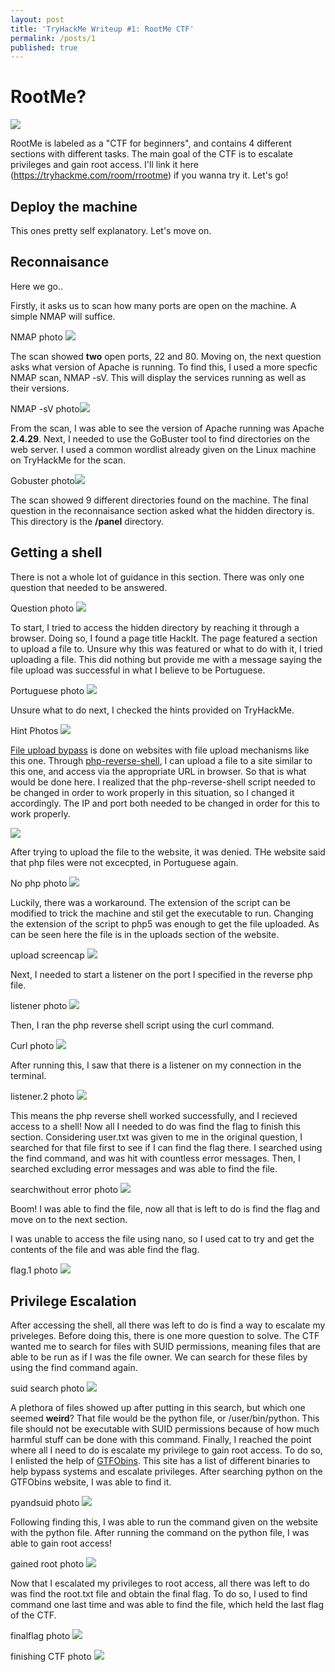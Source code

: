```yaml
---
layout: post
title: 'TryHackMe Writeup #1: RootMe CTF'
permalink: /posts/1
published: true
---
```

# RootMe?
![](https://i.imgur.com/yCPx2uI.png)

RootMe is labeled as a "CTF for beginners", and contains 4 different sections with different tasks. The main goal of the CTF is to escalate privileges and gain root access. I'll link it here (https://tryhackme.com/room/rrootme) if you wanna try it. Let's go!

## Deploy the machine

This ones pretty self explanatory. Let's move on.

## Reconnaisance

Here we go..

Firstly, it asks us to scan how many ports are open on the machine. A simple NMAP will suffice.

NMAP photo ![](https://i.imgur.com/kEcELXC.jpg)

The scan showed **two** open ports, 22 and 80. Moving on, the next question asks what version of Apache is running. To find this, I used a more specfic NMAP scan, NMAP -sV. This will display the services running as well as their versions.

NMAP -sV photo![](https://i.imgur.com/hUCURiJ.jpg)

From the scan, I was able to see the version of Apache running was Apache **2.4.29**. Next, I needed to use the GoBuster tool to find directories on the web server. I used a common wordlist already given on the Linux machine on TryHackMe for the scan.

Gobuster photo![](https://i.imgur.com/akpUv1m.jpg)

The scan showed 9 different directories found on the machine. The final question in the reconnaisance section asked what the hidden directory is. This directory is the **/panel** directory.

## Getting a shell

There is not a whole lot of guidance in this section. There was only one question that needed to be answered.

Question photo ![](https://i.imgur.com/CezyacB.jpg)

To start, I tried to access the hidden directory by reaching it through a browser. Doing so, I found a page title HackIt. The page featured a section to upload a file to. Unsure why this was featured or what to do with it, I tried uploading a file. This did nothing but provide me with a message saying the file upload was successful in what I believe to be Portuguese. 

Portuguese photo ![](https://i.imgur.com/cEVY5Yp.jpg)

Unsure what to do next, I checked the hints provided on TryHackMe.

Hint Photos ![](https://i.imgur.com/IDScB2W.jpg)

[File upload bypass](https://vulp3cula.gitbook.io/hackers-grimoire/exploitation/web-application/file-upload-bypass) is done on websites with file upload mechanisms like this one. Through [php-reverse-shell](https://pentestmonkey.net/tools/web-shells/php-reverse-shell), I can upload a file to a site similar to this one, and access via the appropriate URL in browser. So that is what would be done here. I realized that the php-reverse-shell script needed to be changed in order to work properly in this situation, so I changed it accordingly. The IP and port both needed to be changed in order for this to work properly.  

![](https://i.imgur.com/VzFwyX3.jpg)

After trying to upload the file to the website, it was denied. THe website said that php files were not excecpted, in Portuguese again.

No php photo ![](https://i.imgur.com/cpLnUub.jpg)

Luckily, there was a workaround. The extension of the script can be modified to trick the machine and stil get the executable to run. Changing the extension of the script to php5 was enough to get the file uploaded. As can be seen here the file is in the uploads section of the website.

upload screencap ![](https://i.imgur.com/O1elLbY.jpg)

Next, I needed to start a listener on the port I specified in the reverse php file.

listener photo ![](https://i.imgur.com/zfZ9dO7.jpg)

Then, I ran the php reverse shell script using the curl command.

Curl photo ![](https://i.imgur.com/uZOvr4X.jpg)

After running this, I saw that there is a listener on my connection in the terminal.

listener.2 photo ![](https://i.imgur.com/2hksnYx.jpg)

This means the php reverse shell worked successfully, and I recieved access to a shell! Now all I needed to do was find the flag to finish this section. Considering user.txt was given to me in the original question, I searched for that file first to see if I can find the flag there. I searched using the find command, and was hit with countless error messages. Then, I searched excluding error messages and was able to find the file.

searchwithout error photo ![](https://i.imgur.com/VmZSaHB.jpg)

Boom! I was able to find the file, now all that is left to do is find the flag and move on to the next section. 

I was unable to access the file using nano, so I used cat to try and get the contents of the file and was able find the flag. 

flag.1 photo ![](https://i.imgur.com/4YkwnML.jpg)

## Privilege Escalation

After accessing the shell, all there was left to do is find a way to escalate my priveleges. Before doing this, there is one more question to solve. The CTF wanted me to search for files with SUID permissions, meaning files that are able to be run as if I was the file owner.  We can search for these files by using the find command again.

suid search photo ![](https://i.imgur.com/ldjddPv.jpg)

A plethora of files showed up after putting in this search, but which one seemed **weird**? That file would be the python file, or /user/bin/python. This file should not be executable with SUID permissions because of how much harmful stuff can be done with this command. 
Finally, I reached the point where all I need to do is escalate my privilege to gain root access. To do so, I enlisted the help of [GTFObins](https://gtfobins.github.io/). This site has a list of different binaries to help bypass systems and escalate privileges. After searching python on the GTFObins website, I was able to find it.

pyandsuid photo ![](https://i.imgur.com/y1UoyzL.jpg)

Following finding this, I was able to run the command given on the website with the python file. After running the command on the python file, I was able to gain root access!

gained root photo ![](https://i.imgur.com/ycJ50UR.jpg)

Now that I escalated my privileges to root access, all there was left to do was find the root.txt file and obtain the final flag. To do so, I used to find command one last time and was able to find the file, which held the last flag of the CTF.

finalflag photo ![](https://i.imgur.com/wPZkgnc.jpg)

finishing CTF photo ![](https://i.imgur.com/9lrjojR.jpg)









